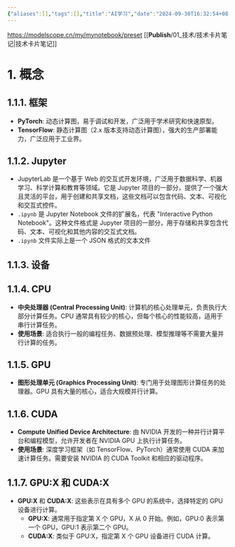 ```yaml
---
{"aliases":[],"tags":[],"title":"AI学习","date":"2024-09-30T16:32:54+08:00","date_modify":"2025-06-28T23:25:54+08:00","dg-publish":true,"permalink":"/400_Archives/AI学习/","dgPassFrontmatter":true,"created":"2024-09-30T16:32:54+08:00","updated":"2025-06-28T23:25:54+08:00"}
---
```


<https://modelscope.cn/my/mynotebook/preset>
[[__Publish__/01_技术/技术卡片笔记\|技术卡片笔记]]

# 1. 概念

## 1.1.1. **框架**

- **PyTorch**: 动态计算图，易于调试和开发，广泛用于学术研究和快速原型。
- **TensorFlow**: 静态计算图（2.x 版本支持动态计算图），强大的生产部署能力，广泛应用于工业界。

## 1.1.2. **Jupyter**

- JupyterLab 是一个基于 Web 的交互式开发环境，广泛用于数据科学、机器学习、科学计算和教育等领域。它是 Jupyter 项目的一部分，提供了一个强大且灵活的平台，用于创建和共享文档，这些文档可以包含代码、文本、可视化和交互式控件。
- `.ipynb` 是 Jupyter Notebook 文件的扩展名，代表 "Interactive Python Notebook"。这种文件格式是 Jupyter 项目的一部分，用于存储和共享包含代码、文本、可视化和其他内容的交互式文档。
- `.ipynb` 文件实际上是一个 JSON 格式的文本文件

## 1.1.3. 设备

## 1.1.4. CPU

- **中央处理器 (Central Processing Unit)**: 计算机的核心处理单元，负责执行大部分计算任务。CPU 通常具有较少的核心，但每个核心的性能较高，适用于串行计算任务。
- **使用场景**: 适合执行一般的编程任务、数据预处理、模型推理等不需要大量并行计算的任务。

## 1.1.5. GPU

- **图形处理单元 (Graphics Processing Unit)**: 专门用于处理图形计算任务的处理器。GPU 具有大量的核心，适合大规模并行计算。

## 1.1.6. CUDA

- **Compute Unified Device Architecture**: 由 NVIDIA 开发的一种并行计算平台和编程模型，允许开发者在 NVIDIA GPU 上执行计算任务。
- **使用场景**: 深度学习框架（如 TensorFlow、PyTorch）通常使用 CUDA 来加速计算任务。需要安装 NVIDIA 的 CUDA Toolkit 和相应的驱动程序。

## 1.1.7. GPU:X 和 CUDA:X

- **GPU:X** 和 **CUDA:X**: 这些表示在具有多个 GPU 的系统中，选择特定的 GPU 设备进行计算。
    - **GPU:X**: 通常用于指定第 X 个 GPU，X 从 0 开始。例如，GPU:0 表示第一个 GPU，GPU:1 表示第二个 GPU。
    - **CUDA:X**: 类似于 GPU:X，指定第 X 个 GPU 设备进行 CUDA 计算。

